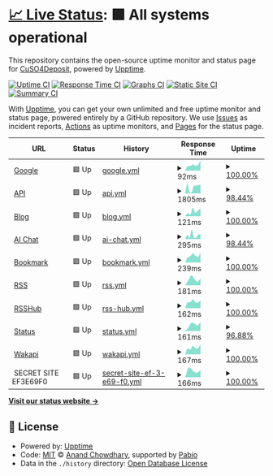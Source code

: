 # [📈 Live Status](https://status.depoze.xyz): <!--live status--> **🟩 All systems operational**

This repository contains the open-source uptime monitor and status page for [CuSO4Deposit](https://status.depoze.xyz), powered by [Upptime](https://github.com/upptime/upptime).

[![Uptime CI](https://github.com/CuSO4Deposit/literate-journey/workflows/Uptime%20CI/badge.svg)](https://github.com/CuSO4Deposit/literate-journey/actions?query=workflow%3A%22Uptime+CI%22)
[![Response Time CI](https://github.com/CuSO4Deposit/literate-journey/workflows/Response%20Time%20CI/badge.svg)](https://github.com/CuSO4Deposit/literate-journey/actions?query=workflow%3A%22Response+Time+CI%22)
[![Graphs CI](https://github.com/CuSO4Deposit/literate-journey/workflows/Graphs%20CI/badge.svg)](https://github.com/CuSO4Deposit/literate-journey/actions?query=workflow%3A%22Graphs+CI%22)
[![Static Site CI](https://github.com/CuSO4Deposit/literate-journey/workflows/Static%20Site%20CI/badge.svg)](https://github.com/CuSO4Deposit/literate-journey/actions?query=workflow%3A%22Static+Site+CI%22)
[![Summary CI](https://github.com/CuSO4Deposit/literate-journey/workflows/Summary%20CI/badge.svg)](https://github.com/CuSO4Deposit/literate-journey/actions?query=workflow%3A%22Summary+CI%22)

With [Upptime](https://upptime.js.org), you can get your own unlimited and free uptime monitor and status page, powered entirely by a GitHub repository. We use [Issues](https://github.com/CuSO4Deposit/literate-journey/issues) as incident reports, [Actions](https://github.com/CuSO4Deposit/literate-journey/actions) as uptime monitors, and [Pages](https://status.depoze.xyz) for the status page.

<!--start: status pages-->
<!-- This summary is generated by Upptime (https://github.com/upptime/upptime) -->
<!-- Do not edit this manually, your changes will be overwritten -->
<!-- prettier-ignore -->
| URL | Status | History | Response Time | Uptime |
| --- | ------ | ------- | ------------- | ------ |
| <img alt="" src="https://icons.duckduckgo.com/ip3/www.google.com.ico" height="13"> [Google](https://www.google.com) | 🟩 Up | [google.yml](https://github.com/CuSO4Deposit/literate-journey/commits/HEAD/history/google.yml) | <details><summary><img alt="Response time graph" src="./graphs/google/response-time-week.png" height="20"> 92ms</summary><br><a href="https://status.depoze.xyz/history/google"><img alt="Response time 92" src="https://img.shields.io/endpoint?url=https%3A%2F%2Fraw.githubusercontent.com%2FCuSO4Deposit%2Fliterate-journey%2FHEAD%2Fapi%2Fgoogle%2Fresponse-time.json"></a><br><a href="https://status.depoze.xyz/history/google"><img alt="24-hour response time 156" src="https://img.shields.io/endpoint?url=https%3A%2F%2Fraw.githubusercontent.com%2FCuSO4Deposit%2Fliterate-journey%2FHEAD%2Fapi%2Fgoogle%2Fresponse-time-day.json"></a><br><a href="https://status.depoze.xyz/history/google"><img alt="7-day response time 92" src="https://img.shields.io/endpoint?url=https%3A%2F%2Fraw.githubusercontent.com%2FCuSO4Deposit%2Fliterate-journey%2FHEAD%2Fapi%2Fgoogle%2Fresponse-time-week.json"></a><br><a href="https://status.depoze.xyz/history/google"><img alt="30-day response time 92" src="https://img.shields.io/endpoint?url=https%3A%2F%2Fraw.githubusercontent.com%2FCuSO4Deposit%2Fliterate-journey%2FHEAD%2Fapi%2Fgoogle%2Fresponse-time-month.json"></a><br><a href="https://status.depoze.xyz/history/google"><img alt="1-year response time 92" src="https://img.shields.io/endpoint?url=https%3A%2F%2Fraw.githubusercontent.com%2FCuSO4Deposit%2Fliterate-journey%2FHEAD%2Fapi%2Fgoogle%2Fresponse-time-year.json"></a></details> | <details><summary><a href="https://status.depoze.xyz/history/google">100.00%</a></summary><a href="https://status.depoze.xyz/history/google"><img alt="All-time uptime 100.00%" src="https://img.shields.io/endpoint?url=https%3A%2F%2Fraw.githubusercontent.com%2FCuSO4Deposit%2Fliterate-journey%2FHEAD%2Fapi%2Fgoogle%2Fuptime.json"></a><br><a href="https://status.depoze.xyz/history/google"><img alt="24-hour uptime 100.00%" src="https://img.shields.io/endpoint?url=https%3A%2F%2Fraw.githubusercontent.com%2FCuSO4Deposit%2Fliterate-journey%2FHEAD%2Fapi%2Fgoogle%2Fuptime-day.json"></a><br><a href="https://status.depoze.xyz/history/google"><img alt="7-day uptime 100.00%" src="https://img.shields.io/endpoint?url=https%3A%2F%2Fraw.githubusercontent.com%2FCuSO4Deposit%2Fliterate-journey%2FHEAD%2Fapi%2Fgoogle%2Fuptime-week.json"></a><br><a href="https://status.depoze.xyz/history/google"><img alt="30-day uptime 100.00%" src="https://img.shields.io/endpoint?url=https%3A%2F%2Fraw.githubusercontent.com%2FCuSO4Deposit%2Fliterate-journey%2FHEAD%2Fapi%2Fgoogle%2Fuptime-month.json"></a><br><a href="https://status.depoze.xyz/history/google"><img alt="1-year uptime 100.00%" src="https://img.shields.io/endpoint?url=https%3A%2F%2Fraw.githubusercontent.com%2FCuSO4Deposit%2Fliterate-journey%2FHEAD%2Fapi%2Fgoogle%2Fuptime-year.json"></a></details>
| <img alt="" src="https://icons.duckduckgo.com/ip3/api.depoze.xyz.ico" height="13"> [API](https://api.depoze.xyz) | 🟩 Up | [api.yml](https://github.com/CuSO4Deposit/literate-journey/commits/HEAD/history/api.yml) | <details><summary><img alt="Response time graph" src="./graphs/api/response-time-week.png" height="20"> 1805ms</summary><br><a href="https://status.depoze.xyz/history/api"><img alt="Response time 1805" src="https://img.shields.io/endpoint?url=https%3A%2F%2Fraw.githubusercontent.com%2FCuSO4Deposit%2Fliterate-journey%2FHEAD%2Fapi%2Fapi%2Fresponse-time.json"></a><br><a href="https://status.depoze.xyz/history/api"><img alt="24-hour response time 2409" src="https://img.shields.io/endpoint?url=https%3A%2F%2Fraw.githubusercontent.com%2FCuSO4Deposit%2Fliterate-journey%2FHEAD%2Fapi%2Fapi%2Fresponse-time-day.json"></a><br><a href="https://status.depoze.xyz/history/api"><img alt="7-day response time 1805" src="https://img.shields.io/endpoint?url=https%3A%2F%2Fraw.githubusercontent.com%2FCuSO4Deposit%2Fliterate-journey%2FHEAD%2Fapi%2Fapi%2Fresponse-time-week.json"></a><br><a href="https://status.depoze.xyz/history/api"><img alt="30-day response time 1805" src="https://img.shields.io/endpoint?url=https%3A%2F%2Fraw.githubusercontent.com%2FCuSO4Deposit%2Fliterate-journey%2FHEAD%2Fapi%2Fapi%2Fresponse-time-month.json"></a><br><a href="https://status.depoze.xyz/history/api"><img alt="1-year response time 1805" src="https://img.shields.io/endpoint?url=https%3A%2F%2Fraw.githubusercontent.com%2FCuSO4Deposit%2Fliterate-journey%2FHEAD%2Fapi%2Fapi%2Fresponse-time-year.json"></a></details> | <details><summary><a href="https://status.depoze.xyz/history/api">98.44%</a></summary><a href="https://status.depoze.xyz/history/api"><img alt="All-time uptime 98.44%" src="https://img.shields.io/endpoint?url=https%3A%2F%2Fraw.githubusercontent.com%2FCuSO4Deposit%2Fliterate-journey%2FHEAD%2Fapi%2Fapi%2Fuptime.json"></a><br><a href="https://status.depoze.xyz/history/api"><img alt="24-hour uptime 100.00%" src="https://img.shields.io/endpoint?url=https%3A%2F%2Fraw.githubusercontent.com%2FCuSO4Deposit%2Fliterate-journey%2FHEAD%2Fapi%2Fapi%2Fuptime-day.json"></a><br><a href="https://status.depoze.xyz/history/api"><img alt="7-day uptime 98.44%" src="https://img.shields.io/endpoint?url=https%3A%2F%2Fraw.githubusercontent.com%2FCuSO4Deposit%2Fliterate-journey%2FHEAD%2Fapi%2Fapi%2Fuptime-week.json"></a><br><a href="https://status.depoze.xyz/history/api"><img alt="30-day uptime 98.44%" src="https://img.shields.io/endpoint?url=https%3A%2F%2Fraw.githubusercontent.com%2FCuSO4Deposit%2Fliterate-journey%2FHEAD%2Fapi%2Fapi%2Fuptime-month.json"></a><br><a href="https://status.depoze.xyz/history/api"><img alt="1-year uptime 98.44%" src="https://img.shields.io/endpoint?url=https%3A%2F%2Fraw.githubusercontent.com%2FCuSO4Deposit%2Fliterate-journey%2FHEAD%2Fapi%2Fapi%2Fuptime-year.json"></a></details>
| <img alt="" src="https://icons.duckduckgo.com/ip3/blog.depoze.xyz.ico" height="13"> [Blog](https://blog.depoze.xyz) | 🟩 Up | [blog.yml](https://github.com/CuSO4Deposit/literate-journey/commits/HEAD/history/blog.yml) | <details><summary><img alt="Response time graph" src="./graphs/blog/response-time-week.png" height="20"> 121ms</summary><br><a href="https://status.depoze.xyz/history/blog"><img alt="Response time 121" src="https://img.shields.io/endpoint?url=https%3A%2F%2Fraw.githubusercontent.com%2FCuSO4Deposit%2Fliterate-journey%2FHEAD%2Fapi%2Fblog%2Fresponse-time.json"></a><br><a href="https://status.depoze.xyz/history/blog"><img alt="24-hour response time 191" src="https://img.shields.io/endpoint?url=https%3A%2F%2Fraw.githubusercontent.com%2FCuSO4Deposit%2Fliterate-journey%2FHEAD%2Fapi%2Fblog%2Fresponse-time-day.json"></a><br><a href="https://status.depoze.xyz/history/blog"><img alt="7-day response time 121" src="https://img.shields.io/endpoint?url=https%3A%2F%2Fraw.githubusercontent.com%2FCuSO4Deposit%2Fliterate-journey%2FHEAD%2Fapi%2Fblog%2Fresponse-time-week.json"></a><br><a href="https://status.depoze.xyz/history/blog"><img alt="30-day response time 121" src="https://img.shields.io/endpoint?url=https%3A%2F%2Fraw.githubusercontent.com%2FCuSO4Deposit%2Fliterate-journey%2FHEAD%2Fapi%2Fblog%2Fresponse-time-month.json"></a><br><a href="https://status.depoze.xyz/history/blog"><img alt="1-year response time 121" src="https://img.shields.io/endpoint?url=https%3A%2F%2Fraw.githubusercontent.com%2FCuSO4Deposit%2Fliterate-journey%2FHEAD%2Fapi%2Fblog%2Fresponse-time-year.json"></a></details> | <details><summary><a href="https://status.depoze.xyz/history/blog">100.00%</a></summary><a href="https://status.depoze.xyz/history/blog"><img alt="All-time uptime 100.00%" src="https://img.shields.io/endpoint?url=https%3A%2F%2Fraw.githubusercontent.com%2FCuSO4Deposit%2Fliterate-journey%2FHEAD%2Fapi%2Fblog%2Fuptime.json"></a><br><a href="https://status.depoze.xyz/history/blog"><img alt="24-hour uptime 100.00%" src="https://img.shields.io/endpoint?url=https%3A%2F%2Fraw.githubusercontent.com%2FCuSO4Deposit%2Fliterate-journey%2FHEAD%2Fapi%2Fblog%2Fuptime-day.json"></a><br><a href="https://status.depoze.xyz/history/blog"><img alt="7-day uptime 100.00%" src="https://img.shields.io/endpoint?url=https%3A%2F%2Fraw.githubusercontent.com%2FCuSO4Deposit%2Fliterate-journey%2FHEAD%2Fapi%2Fblog%2Fuptime-week.json"></a><br><a href="https://status.depoze.xyz/history/blog"><img alt="30-day uptime 100.00%" src="https://img.shields.io/endpoint?url=https%3A%2F%2Fraw.githubusercontent.com%2FCuSO4Deposit%2Fliterate-journey%2FHEAD%2Fapi%2Fblog%2Fuptime-month.json"></a><br><a href="https://status.depoze.xyz/history/blog"><img alt="1-year uptime 100.00%" src="https://img.shields.io/endpoint?url=https%3A%2F%2Fraw.githubusercontent.com%2FCuSO4Deposit%2Fliterate-journey%2FHEAD%2Fapi%2Fblog%2Fuptime-year.json"></a></details>
| <img alt="" src="https://icons.duckduckgo.com/ip3/gpt.depoze.xyz.ico" height="13"> [AI Chat](https://gpt.depoze.xyz) | 🟩 Up | [ai-chat.yml](https://github.com/CuSO4Deposit/literate-journey/commits/HEAD/history/ai-chat.yml) | <details><summary><img alt="Response time graph" src="./graphs/ai-chat/response-time-week.png" height="20"> 295ms</summary><br><a href="https://status.depoze.xyz/history/ai-chat"><img alt="Response time 295" src="https://img.shields.io/endpoint?url=https%3A%2F%2Fraw.githubusercontent.com%2FCuSO4Deposit%2Fliterate-journey%2FHEAD%2Fapi%2Fai-chat%2Fresponse-time.json"></a><br><a href="https://status.depoze.xyz/history/ai-chat"><img alt="24-hour response time 393" src="https://img.shields.io/endpoint?url=https%3A%2F%2Fraw.githubusercontent.com%2FCuSO4Deposit%2Fliterate-journey%2FHEAD%2Fapi%2Fai-chat%2Fresponse-time-day.json"></a><br><a href="https://status.depoze.xyz/history/ai-chat"><img alt="7-day response time 295" src="https://img.shields.io/endpoint?url=https%3A%2F%2Fraw.githubusercontent.com%2FCuSO4Deposit%2Fliterate-journey%2FHEAD%2Fapi%2Fai-chat%2Fresponse-time-week.json"></a><br><a href="https://status.depoze.xyz/history/ai-chat"><img alt="30-day response time 295" src="https://img.shields.io/endpoint?url=https%3A%2F%2Fraw.githubusercontent.com%2FCuSO4Deposit%2Fliterate-journey%2FHEAD%2Fapi%2Fai-chat%2Fresponse-time-month.json"></a><br><a href="https://status.depoze.xyz/history/ai-chat"><img alt="1-year response time 295" src="https://img.shields.io/endpoint?url=https%3A%2F%2Fraw.githubusercontent.com%2FCuSO4Deposit%2Fliterate-journey%2FHEAD%2Fapi%2Fai-chat%2Fresponse-time-year.json"></a></details> | <details><summary><a href="https://status.depoze.xyz/history/ai-chat">98.44%</a></summary><a href="https://status.depoze.xyz/history/ai-chat"><img alt="All-time uptime 98.44%" src="https://img.shields.io/endpoint?url=https%3A%2F%2Fraw.githubusercontent.com%2FCuSO4Deposit%2Fliterate-journey%2FHEAD%2Fapi%2Fai-chat%2Fuptime.json"></a><br><a href="https://status.depoze.xyz/history/ai-chat"><img alt="24-hour uptime 100.00%" src="https://img.shields.io/endpoint?url=https%3A%2F%2Fraw.githubusercontent.com%2FCuSO4Deposit%2Fliterate-journey%2FHEAD%2Fapi%2Fai-chat%2Fuptime-day.json"></a><br><a href="https://status.depoze.xyz/history/ai-chat"><img alt="7-day uptime 98.44%" src="https://img.shields.io/endpoint?url=https%3A%2F%2Fraw.githubusercontent.com%2FCuSO4Deposit%2Fliterate-journey%2FHEAD%2Fapi%2Fai-chat%2Fuptime-week.json"></a><br><a href="https://status.depoze.xyz/history/ai-chat"><img alt="30-day uptime 98.44%" src="https://img.shields.io/endpoint?url=https%3A%2F%2Fraw.githubusercontent.com%2FCuSO4Deposit%2Fliterate-journey%2FHEAD%2Fapi%2Fai-chat%2Fuptime-month.json"></a><br><a href="https://status.depoze.xyz/history/ai-chat"><img alt="1-year uptime 98.44%" src="https://img.shields.io/endpoint?url=https%3A%2F%2Fraw.githubusercontent.com%2FCuSO4Deposit%2Fliterate-journey%2FHEAD%2Fapi%2Fai-chat%2Fuptime-year.json"></a></details>
| <img alt="" src="https://icons.duckduckgo.com/ip3/linkding.depoze.xyz.ico" height="13"> [Bookmark](https://linkding.depoze.xyz) | 🟩 Up | [bookmark.yml](https://github.com/CuSO4Deposit/literate-journey/commits/HEAD/history/bookmark.yml) | <details><summary><img alt="Response time graph" src="./graphs/bookmark/response-time-week.png" height="20"> 239ms</summary><br><a href="https://status.depoze.xyz/history/bookmark"><img alt="Response time 239" src="https://img.shields.io/endpoint?url=https%3A%2F%2Fraw.githubusercontent.com%2FCuSO4Deposit%2Fliterate-journey%2FHEAD%2Fapi%2Fbookmark%2Fresponse-time.json"></a><br><a href="https://status.depoze.xyz/history/bookmark"><img alt="24-hour response time 341" src="https://img.shields.io/endpoint?url=https%3A%2F%2Fraw.githubusercontent.com%2FCuSO4Deposit%2Fliterate-journey%2FHEAD%2Fapi%2Fbookmark%2Fresponse-time-day.json"></a><br><a href="https://status.depoze.xyz/history/bookmark"><img alt="7-day response time 239" src="https://img.shields.io/endpoint?url=https%3A%2F%2Fraw.githubusercontent.com%2FCuSO4Deposit%2Fliterate-journey%2FHEAD%2Fapi%2Fbookmark%2Fresponse-time-week.json"></a><br><a href="https://status.depoze.xyz/history/bookmark"><img alt="30-day response time 239" src="https://img.shields.io/endpoint?url=https%3A%2F%2Fraw.githubusercontent.com%2FCuSO4Deposit%2Fliterate-journey%2FHEAD%2Fapi%2Fbookmark%2Fresponse-time-month.json"></a><br><a href="https://status.depoze.xyz/history/bookmark"><img alt="1-year response time 239" src="https://img.shields.io/endpoint?url=https%3A%2F%2Fraw.githubusercontent.com%2FCuSO4Deposit%2Fliterate-journey%2FHEAD%2Fapi%2Fbookmark%2Fresponse-time-year.json"></a></details> | <details><summary><a href="https://status.depoze.xyz/history/bookmark">100.00%</a></summary><a href="https://status.depoze.xyz/history/bookmark"><img alt="All-time uptime 100.00%" src="https://img.shields.io/endpoint?url=https%3A%2F%2Fraw.githubusercontent.com%2FCuSO4Deposit%2Fliterate-journey%2FHEAD%2Fapi%2Fbookmark%2Fuptime.json"></a><br><a href="https://status.depoze.xyz/history/bookmark"><img alt="24-hour uptime 100.00%" src="https://img.shields.io/endpoint?url=https%3A%2F%2Fraw.githubusercontent.com%2FCuSO4Deposit%2Fliterate-journey%2FHEAD%2Fapi%2Fbookmark%2Fuptime-day.json"></a><br><a href="https://status.depoze.xyz/history/bookmark"><img alt="7-day uptime 100.00%" src="https://img.shields.io/endpoint?url=https%3A%2F%2Fraw.githubusercontent.com%2FCuSO4Deposit%2Fliterate-journey%2FHEAD%2Fapi%2Fbookmark%2Fuptime-week.json"></a><br><a href="https://status.depoze.xyz/history/bookmark"><img alt="30-day uptime 100.00%" src="https://img.shields.io/endpoint?url=https%3A%2F%2Fraw.githubusercontent.com%2FCuSO4Deposit%2Fliterate-journey%2FHEAD%2Fapi%2Fbookmark%2Fuptime-month.json"></a><br><a href="https://status.depoze.xyz/history/bookmark"><img alt="1-year uptime 100.00%" src="https://img.shields.io/endpoint?url=https%3A%2F%2Fraw.githubusercontent.com%2FCuSO4Deposit%2Fliterate-journey%2FHEAD%2Fapi%2Fbookmark%2Fuptime-year.json"></a></details>
| <img alt="" src="https://icons.duckduckgo.com/ip3/rss.depoze.xyz.ico" height="13"> [RSS](https://rss.depoze.xyz) | 🟩 Up | [rss.yml](https://github.com/CuSO4Deposit/literate-journey/commits/HEAD/history/rss.yml) | <details><summary><img alt="Response time graph" src="./graphs/rss/response-time-week.png" height="20"> 181ms</summary><br><a href="https://status.depoze.xyz/history/rss"><img alt="Response time 181" src="https://img.shields.io/endpoint?url=https%3A%2F%2Fraw.githubusercontent.com%2FCuSO4Deposit%2Fliterate-journey%2FHEAD%2Fapi%2Frss%2Fresponse-time.json"></a><br><a href="https://status.depoze.xyz/history/rss"><img alt="24-hour response time 188" src="https://img.shields.io/endpoint?url=https%3A%2F%2Fraw.githubusercontent.com%2FCuSO4Deposit%2Fliterate-journey%2FHEAD%2Fapi%2Frss%2Fresponse-time-day.json"></a><br><a href="https://status.depoze.xyz/history/rss"><img alt="7-day response time 181" src="https://img.shields.io/endpoint?url=https%3A%2F%2Fraw.githubusercontent.com%2FCuSO4Deposit%2Fliterate-journey%2FHEAD%2Fapi%2Frss%2Fresponse-time-week.json"></a><br><a href="https://status.depoze.xyz/history/rss"><img alt="30-day response time 181" src="https://img.shields.io/endpoint?url=https%3A%2F%2Fraw.githubusercontent.com%2FCuSO4Deposit%2Fliterate-journey%2FHEAD%2Fapi%2Frss%2Fresponse-time-month.json"></a><br><a href="https://status.depoze.xyz/history/rss"><img alt="1-year response time 181" src="https://img.shields.io/endpoint?url=https%3A%2F%2Fraw.githubusercontent.com%2FCuSO4Deposit%2Fliterate-journey%2FHEAD%2Fapi%2Frss%2Fresponse-time-year.json"></a></details> | <details><summary><a href="https://status.depoze.xyz/history/rss">100.00%</a></summary><a href="https://status.depoze.xyz/history/rss"><img alt="All-time uptime 100.00%" src="https://img.shields.io/endpoint?url=https%3A%2F%2Fraw.githubusercontent.com%2FCuSO4Deposit%2Fliterate-journey%2FHEAD%2Fapi%2Frss%2Fuptime.json"></a><br><a href="https://status.depoze.xyz/history/rss"><img alt="24-hour uptime 100.00%" src="https://img.shields.io/endpoint?url=https%3A%2F%2Fraw.githubusercontent.com%2FCuSO4Deposit%2Fliterate-journey%2FHEAD%2Fapi%2Frss%2Fuptime-day.json"></a><br><a href="https://status.depoze.xyz/history/rss"><img alt="7-day uptime 100.00%" src="https://img.shields.io/endpoint?url=https%3A%2F%2Fraw.githubusercontent.com%2FCuSO4Deposit%2Fliterate-journey%2FHEAD%2Fapi%2Frss%2Fuptime-week.json"></a><br><a href="https://status.depoze.xyz/history/rss"><img alt="30-day uptime 100.00%" src="https://img.shields.io/endpoint?url=https%3A%2F%2Fraw.githubusercontent.com%2FCuSO4Deposit%2Fliterate-journey%2FHEAD%2Fapi%2Frss%2Fuptime-month.json"></a><br><a href="https://status.depoze.xyz/history/rss"><img alt="1-year uptime 100.00%" src="https://img.shields.io/endpoint?url=https%3A%2F%2Fraw.githubusercontent.com%2FCuSO4Deposit%2Fliterate-journey%2FHEAD%2Fapi%2Frss%2Fuptime-year.json"></a></details>
| <img alt="" src="https://icons.duckduckgo.com/ip3/rsshub.depoze.xyz.ico" height="13"> [RSSHub](https://rsshub.depoze.xyz) | 🟩 Up | [rss-hub.yml](https://github.com/CuSO4Deposit/literate-journey/commits/HEAD/history/rss-hub.yml) | <details><summary><img alt="Response time graph" src="./graphs/rss-hub/response-time-week.png" height="20"> 162ms</summary><br><a href="https://status.depoze.xyz/history/rss-hub"><img alt="Response time 162" src="https://img.shields.io/endpoint?url=https%3A%2F%2Fraw.githubusercontent.com%2FCuSO4Deposit%2Fliterate-journey%2FHEAD%2Fapi%2Frss-hub%2Fresponse-time.json"></a><br><a href="https://status.depoze.xyz/history/rss-hub"><img alt="24-hour response time 192" src="https://img.shields.io/endpoint?url=https%3A%2F%2Fraw.githubusercontent.com%2FCuSO4Deposit%2Fliterate-journey%2FHEAD%2Fapi%2Frss-hub%2Fresponse-time-day.json"></a><br><a href="https://status.depoze.xyz/history/rss-hub"><img alt="7-day response time 162" src="https://img.shields.io/endpoint?url=https%3A%2F%2Fraw.githubusercontent.com%2FCuSO4Deposit%2Fliterate-journey%2FHEAD%2Fapi%2Frss-hub%2Fresponse-time-week.json"></a><br><a href="https://status.depoze.xyz/history/rss-hub"><img alt="30-day response time 162" src="https://img.shields.io/endpoint?url=https%3A%2F%2Fraw.githubusercontent.com%2FCuSO4Deposit%2Fliterate-journey%2FHEAD%2Fapi%2Frss-hub%2Fresponse-time-month.json"></a><br><a href="https://status.depoze.xyz/history/rss-hub"><img alt="1-year response time 162" src="https://img.shields.io/endpoint?url=https%3A%2F%2Fraw.githubusercontent.com%2FCuSO4Deposit%2Fliterate-journey%2FHEAD%2Fapi%2Frss-hub%2Fresponse-time-year.json"></a></details> | <details><summary><a href="https://status.depoze.xyz/history/rss-hub">100.00%</a></summary><a href="https://status.depoze.xyz/history/rss-hub"><img alt="All-time uptime 100.00%" src="https://img.shields.io/endpoint?url=https%3A%2F%2Fraw.githubusercontent.com%2FCuSO4Deposit%2Fliterate-journey%2FHEAD%2Fapi%2Frss-hub%2Fuptime.json"></a><br><a href="https://status.depoze.xyz/history/rss-hub"><img alt="24-hour uptime 100.00%" src="https://img.shields.io/endpoint?url=https%3A%2F%2Fraw.githubusercontent.com%2FCuSO4Deposit%2Fliterate-journey%2FHEAD%2Fapi%2Frss-hub%2Fuptime-day.json"></a><br><a href="https://status.depoze.xyz/history/rss-hub"><img alt="7-day uptime 100.00%" src="https://img.shields.io/endpoint?url=https%3A%2F%2Fraw.githubusercontent.com%2FCuSO4Deposit%2Fliterate-journey%2FHEAD%2Fapi%2Frss-hub%2Fuptime-week.json"></a><br><a href="https://status.depoze.xyz/history/rss-hub"><img alt="30-day uptime 100.00%" src="https://img.shields.io/endpoint?url=https%3A%2F%2Fraw.githubusercontent.com%2FCuSO4Deposit%2Fliterate-journey%2FHEAD%2Fapi%2Frss-hub%2Fuptime-month.json"></a><br><a href="https://status.depoze.xyz/history/rss-hub"><img alt="1-year uptime 100.00%" src="https://img.shields.io/endpoint?url=https%3A%2F%2Fraw.githubusercontent.com%2FCuSO4Deposit%2Fliterate-journey%2FHEAD%2Fapi%2Frss-hub%2Fuptime-year.json"></a></details>
| <img alt="" src="https://icons.duckduckgo.com/ip3/status.depoze.xyz.ico" height="13"> [Status](https://status.depoze.xyz) | 🟩 Up | [status.yml](https://github.com/CuSO4Deposit/literate-journey/commits/HEAD/history/status.yml) | <details><summary><img alt="Response time graph" src="./graphs/status/response-time-week.png" height="20"> 161ms</summary><br><a href="https://status.depoze.xyz/history/status"><img alt="Response time 161" src="https://img.shields.io/endpoint?url=https%3A%2F%2Fraw.githubusercontent.com%2FCuSO4Deposit%2Fliterate-journey%2FHEAD%2Fapi%2Fstatus%2Fresponse-time.json"></a><br><a href="https://status.depoze.xyz/history/status"><img alt="24-hour response time 218" src="https://img.shields.io/endpoint?url=https%3A%2F%2Fraw.githubusercontent.com%2FCuSO4Deposit%2Fliterate-journey%2FHEAD%2Fapi%2Fstatus%2Fresponse-time-day.json"></a><br><a href="https://status.depoze.xyz/history/status"><img alt="7-day response time 161" src="https://img.shields.io/endpoint?url=https%3A%2F%2Fraw.githubusercontent.com%2FCuSO4Deposit%2Fliterate-journey%2FHEAD%2Fapi%2Fstatus%2Fresponse-time-week.json"></a><br><a href="https://status.depoze.xyz/history/status"><img alt="30-day response time 161" src="https://img.shields.io/endpoint?url=https%3A%2F%2Fraw.githubusercontent.com%2FCuSO4Deposit%2Fliterate-journey%2FHEAD%2Fapi%2Fstatus%2Fresponse-time-month.json"></a><br><a href="https://status.depoze.xyz/history/status"><img alt="1-year response time 161" src="https://img.shields.io/endpoint?url=https%3A%2F%2Fraw.githubusercontent.com%2FCuSO4Deposit%2Fliterate-journey%2FHEAD%2Fapi%2Fstatus%2Fresponse-time-year.json"></a></details> | <details><summary><a href="https://status.depoze.xyz/history/status">96.88%</a></summary><a href="https://status.depoze.xyz/history/status"><img alt="All-time uptime 96.88%" src="https://img.shields.io/endpoint?url=https%3A%2F%2Fraw.githubusercontent.com%2FCuSO4Deposit%2Fliterate-journey%2FHEAD%2Fapi%2Fstatus%2Fuptime.json"></a><br><a href="https://status.depoze.xyz/history/status"><img alt="24-hour uptime 100.00%" src="https://img.shields.io/endpoint?url=https%3A%2F%2Fraw.githubusercontent.com%2FCuSO4Deposit%2Fliterate-journey%2FHEAD%2Fapi%2Fstatus%2Fuptime-day.json"></a><br><a href="https://status.depoze.xyz/history/status"><img alt="7-day uptime 96.88%" src="https://img.shields.io/endpoint?url=https%3A%2F%2Fraw.githubusercontent.com%2FCuSO4Deposit%2Fliterate-journey%2FHEAD%2Fapi%2Fstatus%2Fuptime-week.json"></a><br><a href="https://status.depoze.xyz/history/status"><img alt="30-day uptime 96.88%" src="https://img.shields.io/endpoint?url=https%3A%2F%2Fraw.githubusercontent.com%2FCuSO4Deposit%2Fliterate-journey%2FHEAD%2Fapi%2Fstatus%2Fuptime-month.json"></a><br><a href="https://status.depoze.xyz/history/status"><img alt="1-year uptime 96.88%" src="https://img.shields.io/endpoint?url=https%3A%2F%2Fraw.githubusercontent.com%2FCuSO4Deposit%2Fliterate-journey%2FHEAD%2Fapi%2Fstatus%2Fuptime-year.json"></a></details>
| <img alt="" src="https://icons.duckduckgo.com/ip3/wakapi.depoze.xyz.ico" height="13"> [Wakapi](https://wakapi.depoze.xyz) | 🟩 Up | [wakapi.yml](https://github.com/CuSO4Deposit/literate-journey/commits/HEAD/history/wakapi.yml) | <details><summary><img alt="Response time graph" src="./graphs/wakapi/response-time-week.png" height="20"> 167ms</summary><br><a href="https://status.depoze.xyz/history/wakapi"><img alt="Response time 167" src="https://img.shields.io/endpoint?url=https%3A%2F%2Fraw.githubusercontent.com%2FCuSO4Deposit%2Fliterate-journey%2FHEAD%2Fapi%2Fwakapi%2Fresponse-time.json"></a><br><a href="https://status.depoze.xyz/history/wakapi"><img alt="24-hour response time 243" src="https://img.shields.io/endpoint?url=https%3A%2F%2Fraw.githubusercontent.com%2FCuSO4Deposit%2Fliterate-journey%2FHEAD%2Fapi%2Fwakapi%2Fresponse-time-day.json"></a><br><a href="https://status.depoze.xyz/history/wakapi"><img alt="7-day response time 167" src="https://img.shields.io/endpoint?url=https%3A%2F%2Fraw.githubusercontent.com%2FCuSO4Deposit%2Fliterate-journey%2FHEAD%2Fapi%2Fwakapi%2Fresponse-time-week.json"></a><br><a href="https://status.depoze.xyz/history/wakapi"><img alt="30-day response time 167" src="https://img.shields.io/endpoint?url=https%3A%2F%2Fraw.githubusercontent.com%2FCuSO4Deposit%2Fliterate-journey%2FHEAD%2Fapi%2Fwakapi%2Fresponse-time-month.json"></a><br><a href="https://status.depoze.xyz/history/wakapi"><img alt="1-year response time 167" src="https://img.shields.io/endpoint?url=https%3A%2F%2Fraw.githubusercontent.com%2FCuSO4Deposit%2Fliterate-journey%2FHEAD%2Fapi%2Fwakapi%2Fresponse-time-year.json"></a></details> | <details><summary><a href="https://status.depoze.xyz/history/wakapi">100.00%</a></summary><a href="https://status.depoze.xyz/history/wakapi"><img alt="All-time uptime 100.00%" src="https://img.shields.io/endpoint?url=https%3A%2F%2Fraw.githubusercontent.com%2FCuSO4Deposit%2Fliterate-journey%2FHEAD%2Fapi%2Fwakapi%2Fuptime.json"></a><br><a href="https://status.depoze.xyz/history/wakapi"><img alt="24-hour uptime 100.00%" src="https://img.shields.io/endpoint?url=https%3A%2F%2Fraw.githubusercontent.com%2FCuSO4Deposit%2Fliterate-journey%2FHEAD%2Fapi%2Fwakapi%2Fuptime-day.json"></a><br><a href="https://status.depoze.xyz/history/wakapi"><img alt="7-day uptime 100.00%" src="https://img.shields.io/endpoint?url=https%3A%2F%2Fraw.githubusercontent.com%2FCuSO4Deposit%2Fliterate-journey%2FHEAD%2Fapi%2Fwakapi%2Fuptime-week.json"></a><br><a href="https://status.depoze.xyz/history/wakapi"><img alt="30-day uptime 100.00%" src="https://img.shields.io/endpoint?url=https%3A%2F%2Fraw.githubusercontent.com%2FCuSO4Deposit%2Fliterate-journey%2FHEAD%2Fapi%2Fwakapi%2Fuptime-month.json"></a><br><a href="https://status.depoze.xyz/history/wakapi"><img alt="1-year uptime 100.00%" src="https://img.shields.io/endpoint?url=https%3A%2F%2Fraw.githubusercontent.com%2FCuSO4Deposit%2Fliterate-journey%2FHEAD%2Fapi%2Fwakapi%2Fuptime-year.json"></a></details>
| <img alt="" src="https://icons.duckduckgo.com/ip3/null.ico" height="13"> SECRET SITE EF3E69F0 | 🟩 Up | [secret-site-ef-3-e69-f0.yml](https://github.com/CuSO4Deposit/literate-journey/commits/HEAD/history/secret-site-ef-3-e69-f0.yml) | <details><summary><img alt="Response time graph" src="./graphs/secret-site-ef-3-e69-f0/response-time-week.png" height="20"> 166ms</summary><br><a href="https://status.depoze.xyz/history/secret-site-ef-3-e69-f0"><img alt="Response time 166" src="https://img.shields.io/endpoint?url=https%3A%2F%2Fraw.githubusercontent.com%2FCuSO4Deposit%2Fliterate-journey%2FHEAD%2Fapi%2Fsecret-site-ef-3-e69-f0%2Fresponse-time.json"></a><br><a href="https://status.depoze.xyz/history/secret-site-ef-3-e69-f0"><img alt="24-hour response time 168" src="https://img.shields.io/endpoint?url=https%3A%2F%2Fraw.githubusercontent.com%2FCuSO4Deposit%2Fliterate-journey%2FHEAD%2Fapi%2Fsecret-site-ef-3-e69-f0%2Fresponse-time-day.json"></a><br><a href="https://status.depoze.xyz/history/secret-site-ef-3-e69-f0"><img alt="7-day response time 166" src="https://img.shields.io/endpoint?url=https%3A%2F%2Fraw.githubusercontent.com%2FCuSO4Deposit%2Fliterate-journey%2FHEAD%2Fapi%2Fsecret-site-ef-3-e69-f0%2Fresponse-time-week.json"></a><br><a href="https://status.depoze.xyz/history/secret-site-ef-3-e69-f0"><img alt="30-day response time 166" src="https://img.shields.io/endpoint?url=https%3A%2F%2Fraw.githubusercontent.com%2FCuSO4Deposit%2Fliterate-journey%2FHEAD%2Fapi%2Fsecret-site-ef-3-e69-f0%2Fresponse-time-month.json"></a><br><a href="https://status.depoze.xyz/history/secret-site-ef-3-e69-f0"><img alt="1-year response time 166" src="https://img.shields.io/endpoint?url=https%3A%2F%2Fraw.githubusercontent.com%2FCuSO4Deposit%2Fliterate-journey%2FHEAD%2Fapi%2Fsecret-site-ef-3-e69-f0%2Fresponse-time-year.json"></a></details> | <details><summary><a href="https://status.depoze.xyz/history/secret-site-ef-3-e69-f0">100.00%</a></summary><a href="https://status.depoze.xyz/history/secret-site-ef-3-e69-f0"><img alt="All-time uptime 100.00%" src="https://img.shields.io/endpoint?url=https%3A%2F%2Fraw.githubusercontent.com%2FCuSO4Deposit%2Fliterate-journey%2FHEAD%2Fapi%2Fsecret-site-ef-3-e69-f0%2Fuptime.json"></a><br><a href="https://status.depoze.xyz/history/secret-site-ef-3-e69-f0"><img alt="24-hour uptime 100.00%" src="https://img.shields.io/endpoint?url=https%3A%2F%2Fraw.githubusercontent.com%2FCuSO4Deposit%2Fliterate-journey%2FHEAD%2Fapi%2Fsecret-site-ef-3-e69-f0%2Fuptime-day.json"></a><br><a href="https://status.depoze.xyz/history/secret-site-ef-3-e69-f0"><img alt="7-day uptime 100.00%" src="https://img.shields.io/endpoint?url=https%3A%2F%2Fraw.githubusercontent.com%2FCuSO4Deposit%2Fliterate-journey%2FHEAD%2Fapi%2Fsecret-site-ef-3-e69-f0%2Fuptime-week.json"></a><br><a href="https://status.depoze.xyz/history/secret-site-ef-3-e69-f0"><img alt="30-day uptime 100.00%" src="https://img.shields.io/endpoint?url=https%3A%2F%2Fraw.githubusercontent.com%2FCuSO4Deposit%2Fliterate-journey%2FHEAD%2Fapi%2Fsecret-site-ef-3-e69-f0%2Fuptime-month.json"></a><br><a href="https://status.depoze.xyz/history/secret-site-ef-3-e69-f0"><img alt="1-year uptime 100.00%" src="https://img.shields.io/endpoint?url=https%3A%2F%2Fraw.githubusercontent.com%2FCuSO4Deposit%2Fliterate-journey%2FHEAD%2Fapi%2Fsecret-site-ef-3-e69-f0%2Fuptime-year.json"></a></details>

<!--end: status pages-->

[**Visit our status website →**](https://status.depoze.xyz)

## 📄 License

- Powered by: [Upptime](https://github.com/upptime/upptime)
- Code: [MIT](./LICENSE) © [Anand Chowdhary](https://anandchowdhary.com), supported by [Pabio](https://pabio.com)
- Data in the `./history` directory: [Open Database License](https://opendatacommons.org/licenses/odbl/1-0/)
